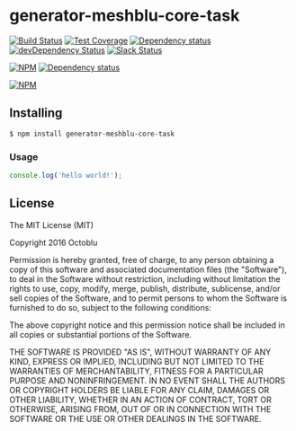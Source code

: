 # generator-meshblu-core-task

[![Build Status](https://travis-ci.org/octoblu/meshblu-core-task-check-whitelist-message-received.svg?branch=master)](https://travis-ci.org/octoblu/meshblu-core-task-check-whitelist-message-received)
[![Test Coverage](https://codecov.io/gh/octoblu/meshblu-core-task-check-whitelist-message-received/branch/master/graph/badge.svg)](https://codecov.io/gh/octoblu/meshblu-core-task-check-whitelist-message-received)
[![Dependency status](http://img.shields.io/david/octoblu/meshblu-core-task-check-whitelist-message-received.svg?style=flat)](https://david-dm.org/octoblu/meshblu-core-task-check-whitelist-message-received)
[![devDependency Status](http://img.shields.io/david/dev/octoblu/meshblu-core-task-check-whitelist-message-received.svg?style=flat)](https://david-dm.org/octoblu/meshblu-core-task-check-whitelist-message-received#info=devDependencies)
[![Slack Status](http://community-slack.octoblu.com/badge.svg)](http://community-slack.octoblu.com)

[![NPM](https://nodei.co/npm/meshblu-core-task-check-whitelist-message-received.svg?style=flat)](https://npmjs.org/package/meshblu-core-task-check-whitelist-message-received)
[![Dependency status](http://img.shields.io/david/octoblu/generator-meshblu-core-task.svg?style=flat)](https://david-dm.org/octoblu/generator-meshblu-core-task)

[![NPM](https://nodei.co/npm/generator-meshblu-core-task.svg?style=flat)](https://npmjs.org/package/generator-meshblu-core-task)

## Installing

```bash
$ npm install generator-meshblu-core-task
```

### Usage

```javascript
console.log('hello world!');
```

## License

The MIT License (MIT)

Copyright 2016 Octoblu

Permission is hereby granted, free of charge, to any person obtaining a copy
of this software and associated documentation files (the "Software"), to deal
in the Software without restriction, including without limitation the rights
to use, copy, modify, merge, publish, distribute, sublicense, and/or sell
copies of the Software, and to permit persons to whom the Software is
furnished to do so, subject to the following conditions:

The above copyright notice and this permission notice shall be included in all
copies or substantial portions of the Software.

THE SOFTWARE IS PROVIDED "AS IS", WITHOUT WARRANTY OF ANY KIND, EXPRESS OR
IMPLIED, INCLUDING BUT NOT LIMITED TO THE WARRANTIES OF MERCHANTABILITY,
FITNESS FOR A PARTICULAR PURPOSE AND NONINFRINGEMENT. IN NO EVENT SHALL THE
AUTHORS OR COPYRIGHT HOLDERS BE LIABLE FOR ANY CLAIM, DAMAGES OR OTHER
LIABILITY, WHETHER IN AN ACTION OF CONTRACT, TORT OR OTHERWISE, ARISING FROM,
OUT OF OR IN CONNECTION WITH THE SOFTWARE OR THE USE OR OTHER DEALINGS IN THE
SOFTWARE.
